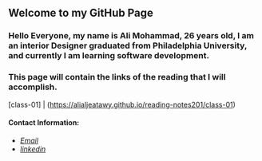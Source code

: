 ## Welcome to my GitHub Page


### Hello Everyone, my name is Ali Mohammad, 26 years old, I am an interior Designer graduated from Philadelphia University, and currently I am learning software development.

### This page will contain the links of the reading that I will accomplish.


[class-01] | (https://alialjeatawy.github.io/reading-notes201/class-01)





#### Contact Information:

* *[Email](des.alialjeatawy@gmail.com)*
* *[linkedin](https://www.linkedin.com/in/ali-mohammad1994/)*